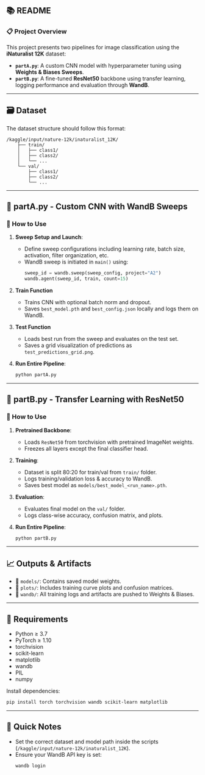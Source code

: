 ## 📚 README

### 📋 Project Overview

This project presents two pipelines for image classification using the **iNaturalist 12K** dataset:

- **`partA.py`**: A custom CNN model with hyperparameter tuning using **Weights & Biases Sweeps**.
- **`partB.py`**: A fine-tuned **ResNet50** backbone using transfer learning, logging performance and evaluation through **WandB**.

---

## 🗃️ Dataset

The dataset structure should follow this format:

```
/kaggle/input/nature-12k/inaturalist_12K/
    ├── train/
    │   ├── class1/
    │   ├── class2/
    │   └── ...
    └── val/
        ├── class1/
        ├── class2/
        └── ...
```

---

## 🧐 partA.py - Custom CNN with WandB Sweeps

### 🔧 How to Use

1. **Sweep Setup and Launch**:

   - Define sweep configurations including learning rate, batch size, activation, filter organization, etc.
   - WandB sweep is initiated in `main()` using:
     ```python
     sweep_id = wandb.sweep(sweep_config, project="A2")
     wandb.agent(sweep_id, train, count=15)
     ```

2. **Train Function**

   - Trains CNN with optional batch norm and dropout.
   - Saves `best_model.pth` and `best_config.json` locally and logs them on WandB.

3. **Test Function**

   - Loads best run from the sweep and evaluates on the test set.
   - Saves a grid visualization of predictions as `test_predictions_grid.png`.

4. **Run Entire Pipeline**:
   ```bash
   python partA.py
   ```

---

## 🧐 partB.py - Transfer Learning with ResNet50

### 🔧 How to Use

1. **Pretrained Backbone**:

   - Loads `ResNet50` from torchvision with pretrained ImageNet weights.
   - Freezes all layers except the final classifier head.

2. **Training**:

   - Dataset is split 80:20 for train/val from `train/` folder.
   - Logs training/validation loss & accuracy to WandB.
   - Saves best model as `models/best_model_<run_name>.pth`.

3. **Evaluation**:

   - Evaluates final model on the `val/` folder.
   - Logs class-wise accuracy, confusion matrix, and plots.

4. **Run Entire Pipeline**:
   ```bash
   python partB.py
   ```

---

## 📈 Outputs & Artifacts

- 📁 `models/`: Contains saved model weights.
- 📁 `plots/`: Includes training curve plots and confusion matrices.
- 📁 `wandb/`: All training logs and artifacts are pushed to Weights & Biases.

---

## 🧪 Requirements

- Python ≥ 3.7
- PyTorch ≥ 1.10
- torchvision
- scikit-learn
- matplotlib
- wandb
- PIL
- numpy

Install dependencies:

```bash
pip install torch torchvision wandb scikit-learn matplotlib
```

---

## 🏁 Quick Notes

- Set the correct dataset and model path inside the scripts (`/kaggle/input/nature-12k/inaturalist_12K`).
- Ensure your WandB API key is set:
  ```bash
  wandb login
  ```
